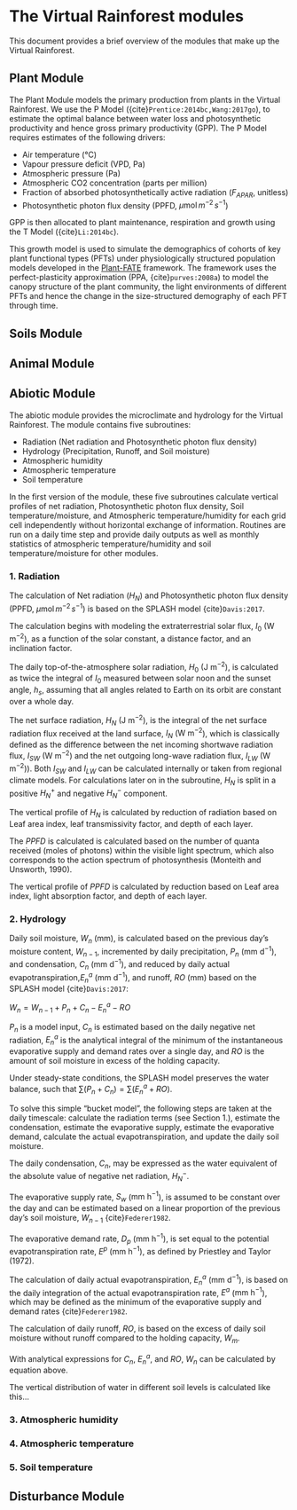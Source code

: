 # The Virtual Rainforest modules

This document provides a brief overview of the modules that make up the Virtual Rainforest.


## Plant Module

The Plant Module models the primary production from plants in the Virtual
Rainforest. We use the P Model ({cite}`Prentice:2014bc,Wang:2017go`), to
estimate the optimal balance between water loss and photosynthetic productivity
and hence gross primary productivity (GPP). The P Model requires estimates of
the following drivers:

* Air temperature (°C)
* Vapour pressure deficit (VPD, Pa)
* Atmospheric pressure (Pa)
* Atmospheric CO2 concentration (parts per million)
* Fraction of absorbed photosynthetically active radiation ($F_{APAR}$,
  unitless)
* Photosynthetic photon flux density (PPFD, $\mu \text{mol}\, m^{-2}\, s^{-1}$)

GPP is then allocated to plant maintenance, respiration and growth using the T
Model ({cite}`Li:2014bc`). 

This growth model is used to simulate the demographics of cohorts of key
plant functional types (PFTs) under physiologically structured population models
developed in the [Plant-FATE](https://jaideep777.github.io/libpspm/) framework.
The framework uses the perfect-plasticity approximation (PPA,
{cite}`purves:2008a`) to model the canopy structure of the plant community, the
light environments of different PFTs and hence the change in the size-structured
demography of each PFT through time.

## Soils Module

## Animal Module

## Abiotic Module
The abiotic module provides the microclimate and hydrology for the Virtual Rainforest. The module contains five subroutines:
- Radiation (Net radiation and Photosynthetic photon flux density)
- Hydrology (Precipitation, Runoff, and Soil moisture)
- Atmospheric humidity
- Atmospheric temperature
- Soil temperature

In the first version of the module, these five subroutines calculate vertical profiles of net radiation, Photosynthetic photon flux density, Soil temperature/moisture, and Atmospheric temperature/humidity for each grid cell independently without horizontal exchange of information. Routines are run on a daily time step and provide daily outputs as well as monthly statistics of atmospheric temperature/humidity and soil temperature/moisture for other modules.

### 1. Radiation
The calculation of Net radiation ($H_{N}$) and Photosynthetic photon flux density (PPFD, $\mu \text{mol}\, m^{-2}\, s^{-1}$) is based on the SPLASH model {cite}`Davis:2017`. 

The calculation begins with modeling the extraterrestrial solar flux, $I_0$ ($\text {W m}^{−2}$), as a function of the solar constant, a distance factor, and an inclination factor. 

The daily top-of-the-atmosphere solar radiation, $H_0$ ($\text {J m}^{−2}$), is calculated as twice the integral of $I_0$ measured between solar noon and the sunset angle, $h_s$, assuming that all angles related to Earth on its orbit are constant over a whole day.

The net surface radiation, $H_N$ ($\text {J m}^{−2}$), is the integral of the net surface radiation flux received at the land surface, $I_N$ ($\text {W m}^{−2}$), which is classically defined as the difference between the net incoming shortwave radiation flux, $I_{SW}$ ($\text {W m}^{−2}$) and the net outgoing long-wave radiation flux, $I_{LW}$ ($\text {W m}^{−2}$)). Both $I_{SW}$ and $I_{LW}$ can be calculated internally or taken from regional climate models. For calculations later on in the subroutine, $H_N$ is split in a positive $H_N^+$ and negative $H_N^-$ component.

The vertical profile of $H_N$ is calculated by reduction of radiation based on Leaf area index, leaf transmissivity factor, and depth of each layer.

The $PPFD$ is calculated is calculated based on the number of quanta received (moles of photons) within the visible light spectrum, which also corresponds to the action spectrum of photosynthesis (Monteith and Unsworth, 1990).

The vertical profile of $PPFD$ is calculated by reduction based on Leaf area index, light absorption factor, and depth of each layer.

### 2. Hydrology
Daily soil moisture, $W_n$ (mm), is calculated based on the previous day’s moisture content, $W_{n−1}$, incremented by daily precipitation, $P_n$ ($\text{mm d}^{−1}$), and condensation, $C_n$ ($\text {mm d}^{−1}$), and reduced by daily actual evapotranspiration,$E^a_n$ ($\text {mm d}^{−1}$), and runoff, $RO$ (mm) based on the SPLASH model {cite}`Davis:2017`:

$W_n = W_{n−1} + P_n + C_n − E^a_n − RO$

$P_n$ is a model input, $C_n$ is estimated based on the daily negative net radiation, $E^a_n$ is the analytical integral of the
minimum of the instantaneous evaporative supply and demand rates over a single day, and $RO$ is the amount of soil moisture in excess of the holding capacity.

Under steady-state conditions, the SPLASH model preserves the water balance, such that $\sum (P_n + C_n) = \sum (E^a_n + RO)$.

To solve this simple “bucket model”, the following steps are taken at the daily timescale: calculate
the radiation terms (see Section 1.), estimate the condensation, estimate the evaporative supply, estimate the evaporative demand, calculate the actual evapotranspiration, and update the daily soil moisture.

The daily condensation, $C_n$, may be expressed as the water equivalent of the absolute value of negative net radiation, $H_N^-$.

The evaporative supply rate, $S_w$ ($\text {mm h}^{−1}$), is assumed to be constant over the day and can be estimated based on a linear
proportion of the previous day’s soil moisture, $W_{n−1}$ {cite}`Federer1982`.

The evaporative demand rate, $D_p$ ($\text {mm h}^{−1}$), is set equal to the potential evapotranspiration rate, $E^p$ ($\text {mm h}^{−1}$), as defined by Priestley and Taylor (1972).

The calculation of daily actual evapotranspiration, $E^a_n$ ($\text {mm d}^{−1}$), is based on the daily integration of the actual evapotranspiration rate, $E^a$ ($\text {mm h}^{−1}$), which may be defined as the minimum of the evaporative supply and demand rates
{cite}`Federer1982`.

The calculation of daily runoff, $RO$, is based on the excess of daily soil moisture without runoff compared to the holding capacity, $W_m$.

With analytical expressions for $C_n$, $E^a_n$, and $RO$, $W_n$ can be calculated by equation above.

The vertical distribution of water in different soil levels is calculated like this...

### 3. Atmospheric humidity


### 4. Atmospheric temperature


### 5. Soil temperature




## Disturbance Module

